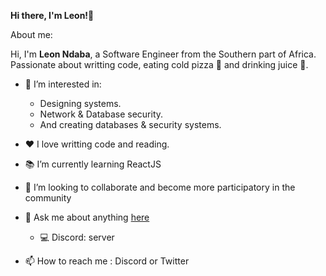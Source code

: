 
**Hi there, I'm Leon!👋**


About me:

Hi, I'm **Leon Ndaba**, a Software Engineer from the Southern part of Africa. Passionate about writting code, eating cold pizza 🍕 and drinking juice 🧃.
- 👀 I’m interested in:
     - Designing systems.
     - Network & Database security.
     - And creating databases & security systems.

- ❤️ I love writting code and reading.
- 📚 I’m currently learning ReactJS
- 👯 I’m looking to collaborate and become more participatory in the community
- 💬 Ask me about anything [here](https://discord.gg/hXPHycD6)
   - :computer: Discord: server
- 📫 How to reach me : Discord or Twitter


<!---
zamokuhlendaba/zamokuhlendaba is a ✨ special ✨ repository because its `README.md` (this file) appears on your GitHub profile.
You can click the Preview link to take a look at your changes.
--->
